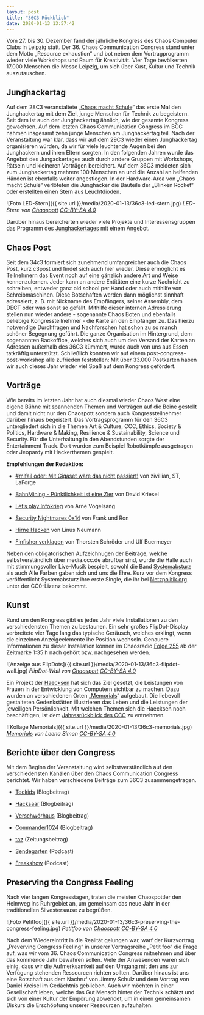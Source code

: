 ```yaml
---
layout: post
title: "36C3 Rückblick"
date: 2020-01-13 13:57:42
---
```


Vom 27. bis 30. Dezember fand der jährliche Kongress des Chaos Computer Clubs in Leipzig statt. Der 36. Chaos Communication Congress stand unter dem Motto „Resource exhaustion“ und bot neben dem Vortragprogramm wieder viele Workshops und Raum für Kreativität. Vier Tage bevölkerten 17.000 Menschen die Messe Leipzig, um sich über Kust, Kultur und Technik auszutauschen.

## Junghackertag

Auf dem 28C3 veranstaltete „[Chaos macht Schule](https://www.ccc.de/schule)“ das erste Mal den Junghackertag mit dem Ziel, junge Menschen für Technik zu begeistern. Seit dem ist auch der Junghackertag ähnlich, wie der gesamte Kongress gewachsen. Auf dem letzten Chaos Communication Congress im BCC nahmen insgesamt zehn junge Menschen am Junghackertag teil. Nach der Veranstaltung war klar, dass wir auf dem 29C3 wieder einen Junghackertag organisieren würden, da wir für viele leuchtende Augen bei den Junghackern und ihren Eltern sorgten. In den folgenden Jahren wurde das Angebot des Jungackertages auch durch andere Gruppen mit Workshops, Rätseln und kleineren Vorträgen bereichert. Auf dem 36C3 meldeten sich zum Junghackertag mehrere 100 Menschen an und die Anzahl an helfenden Händen ist ebenfalls weiter angestiegen. In der Hardware-Area von „Chaos macht Schule“ verlöteten die Junghacker die Bauteile der „Blinken Rocket“ oder erstellten einen Stern aus Leuchtdioden.

![Foto LED-Stern]({{ site.url }}/media/2020-01-13/36c3-led-stern.jpg)
*LED-Stern von [Chaospott](https://chaospott.de) [CC-BY-SA 4.0](https://creativecommons.org/licenses/by-sa/4.0/)*

Darüber hinaus bereicherten wieder viele Projekte und Interessensgruppen das Programm des [Junghackertages](https://events.ccc.de/congress/2019/wiki/index.php/Projects:Junghackertag) mit einem Angebot.

## Chaos Post

Seit dem 34c3 formiert sich zunehmend umfangreicher auch die Chaos Post, kurz c3post und findet sich auch hier wieder. Diese ermöglicht es Teilnehmern das Event noch auf eine gänzlich andere Art und Weise kennenzulernen. Jeder kann an andere Entitäten eine kurze Nachricht zu schreiben, entweder ganz old school per Hand oder auch mithilfe von Schreibmaschinen. Diese Botschaften werden dann möglichst sinnhaft adressiert, z. B. mit Nickname des Empfängers, seiner Assembly, dem DECT oder was sonst so gefällt. Mithilfe dieser internen Adressierung stellen nun wieder andere - sogenannte Chaos Boten und ebenfalls beliebige Kongressteilnehmer - die Karte an den Empfänger zu. Das hierzu notwendige Durchfragen und Nachforschen hat schon zu so manch schöner Begegnung geführt.
Die ganze Organisation im Hintergrund, dem sogenannten Backoffice, welches sich auch um den Versand der Karten an Adressen außerhalb des 36C3 kümmert, wurde auch von uns aus Essen tatkräftig unterstützt. Schließlich konnten wir auf einem post-congress-post-workshop alle zufrieden feststellen: Mit über 33.000 Postkarten haben wir auch dieses Jahr wieder viel Spaß auf dem Kongress gefördert.

## Vorträge

Wie bereits im letzten Jahr hat auch diesmal wieder Chaos West eine eigene Bühne mit spannenden Themen und Vorträgen auf die Beine gestellt und damit nicht nur den Chaospott sondern auch Kongressteilnehmer darüber hinaus begeistert. Das Vortragsprogramm für den 36C3 untergliedert sich in die Themen Art & Culture, CCC, Ethics, Society & Politics, Hardware & Making, Resilience & Sustainability, Science und Security. Für die Unterhaltung in den Abendstunden sorgte der Entertainment Track. Dort wurden zum Beispiel Robotkämpfe ausgetragen oder Jeopardy mit Hackerthemen gespielt.

**Empfehlungen der Redaktion:**

* [#mifail oder: Mit Gigaset wäre das nicht passiert!](https://media.ccc.de/v/36c3-10576-mifail_oder_mit_gigaset_ware_das_nicht_passiert) von zivillian, ST, LaForge

* [BahnMining - Pünktlichkeit ist eine Zier](https://media.ccc.de/v/36c3-10652-bahnmining_-_punktlichkeit_ist_eine_zier) von David Kriesel

* [Let’s play Infokrieg](https://media.ccc.de/v/36c3-10639-let_s_play_infokrieg) von Arne Vogelsang

* [Security Nightmares 0x14](https://media.ccc.de/v/36c3-11164-security_nightmares_0x14) von Frank und Ron

* [Hirne Hacken](https://media.ccc.de/v/36c3-11175-hirne_hacken) von Linus Neumann

* [Finfisher verklagen](https://media.ccc.de/v/36c3-11217-finfisher_verklagen) von Thorsten Schröder und Ulf Buermeyer

Neben den obligatorischen Aufzeichnugen der Beiträge, welche selbstverständlich über media.ccc.de abrufbar sind, wurde die Halle auch mit stimmungsvoller Live-Musik bespielt, sowohl die Band [Systemabsturz](https://twitter.com/system_absturz) als auch Alle Farben gaben sich und uns die Ehre. Kurz vor dem Kongress veröffentlicht Systemabsturz ihre erste Single, die ihr bei [Netzpolitik.org](https://netzpolitik.org/2019/die-erste-single-von-systemabsturz-verdaechtig) unter der CC0-Lizenz bekommt.

## Kunst

Rund um den Kongress gibt es jedes Jahr viele Installationen zu den verschiedensten Themen zu bestaunen. Ein sehr großes FlipDot-Display verbreitete vier Tage lang das typische Geräusch, welches erklingt, wenn die einzelnen Anzeigeelemente ihe Position wechseln. Genauere Informationen zu dieser Installation können im Chaosradio [Folge 255](https://media.ccc.de/v/36c3-117-chaosradio-255#t=5720) ab der Zeitmarke 1:35 h nach gehört bzw. nachgesehen werden.

![Anzeige aus FlipDots]({{ site.url }}/media/2020-01-13/36c3-flipdot-wall.jpg)
*FlipDot-Wall von [Chaospott](https://chaospott.de) [CC-BY-SA 4.0](https://creativecommons.org/licenses/by-sa/4.0/)*

Ein Projekt der [Haecksen](https://www.haecksen.org/) hat sich das Ziel gesetzt, die Leistungen von Frauen in der Entwicklung von Computern sichtbar zu machen. Dazu wurden an verschiedenen Orten „[Memorials](https://www.haecksen.org/memorials/)“ aufgebaut. Die liebevoll gestalteten Gedenkstätten illustrieren das Leben und die Leistungen der jeweiligen Persönlichkeit. Mit welchen Themen sich die Haecksen noch beschäftigen, ist dem [Jahresrückblick des CCC](https://media.ccc.de/v/36c3-11225-der_dezentrale_jahresruckblick_des_ccc#t=1409) zu entnehmen.

![Kollage Memorials]({{ site.url }}/media/2020-01-13/36c3-memorials.jpg)
*[Memorials](https://www.haecksen.org/wp-content/uploads/2019/09/Collage-Memorial5-1024x768.jpg) von Leena Simon [CC-BY-SA 4.0](https://creativecommons.org/licenses/by-sa/4.0/)*

## Berichte über den Congress

Mit dem Beginn der Veranstaltung wird selbstverständlich auf den verschiedensten Kanälen über den Chaos Communication Congress berichtet. Wir haben verschiedene Beiträge zum 36C3 zusammengetragen.

* [Teckids](https://www.teckids.org/de/neuigkeiten/2020/01/09/hacknfun-x-mas-edition-2019/) (Blogbeitrag)

* [Hacksaar](https://www.hacksaar.de/aachen-an-der-saar-auf-dem-36c3/) (Blogbeitrag)

* [Verschwörhaus](https://verschwoerhaus.de/resource-exhaustion-wir-waren-auf-dem-36c3/) (Blogbeitrag)

* [Commander1024](https://www.commander1024.de/wordpress/2020/01/co2-neutral-zum-36c3/) (Blogbeitrag)

* [taz](https://taz.de/Mit-Kind-auf-dem-36C3/!5648807/) (Zeitungsbeitrag)

* [Sendegarten](https://www.sendegarten.de/2019/12/29/seg091-36c3-tag-2/) (Podcast)

* [Freakshow](https://freakshow.fm/fs245-lazy-letty?t=1%3A23%3A54) (Podcast)

## Preserving the Congress Feeling

Nach vier langen Kongresstagen, traten die meisten Chaospottler den Heimweg ins Ruhrgebiet an, um gemeinsam das neue Jahr in der traditionellen Silvestersause zu begrüßen.

![Foto Petitfoo]({{ site.url }}/media/2020-01-13/36c3-preserving-the-congress-feeling.jpg)
*Petitfoo von [Chaospott](https://chaospott.de) [CC-BY-SA 4.0](https://creativecommons.org/licenses/by-sa/4.0/)*

Nach dem Wiedereintritt in die Realität gelungen war, warf der Kurzvortrag „Preverving Congress Feeling“ in unserer Vortragsreihe „Petit foo“ die Frage auf, was wir vom 36. Chaos Communication Congress mitnehmen und über das kommende Jahr bewahren sollen. Viele der Anwesenden waren sich einig, dass wir die Aufmerksamkeit auf den Umgang mit den uns zur Verfügung stehenden Ressourcen richten sollten. Darüber hinaus ist uns eine Botschaft aus dem Nachruf von Jimmy Schulz und dem Vortrag von Daniel Kreisel im Gedächtnis geblieben. Auch wir möchten in einer Gesellschaft leben, welche das Gut Mensch hinter der Technik schätzt und sich von einer Kultur der Empörung abwendet, um in einen gemeinsamen Diskurs die Erschöpfung unserer Ressourcen aufzuhalten.
